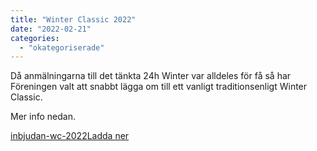 ```yaml
---
title: "Winter Classic 2022"
date: "2022-02-21"
categories: 
  - "okategoriserade"
---
```


Då anmälningarna till det tänkta 24h Winter var alldeles för få så har Föreningen valt att snabbt lägga om till ett vanligt traditionsenligt Winter Classic.

Mer info nedan.

[inbjudan-wc-2022](https://turfvasterbotten.files.wordpress.com/2022/02/inbjudan-wc-2022.pdf)[Ladda ner](https://turfvasterbotten.files.wordpress.com/2022/02/inbjudan-wc-2022.pdf)
